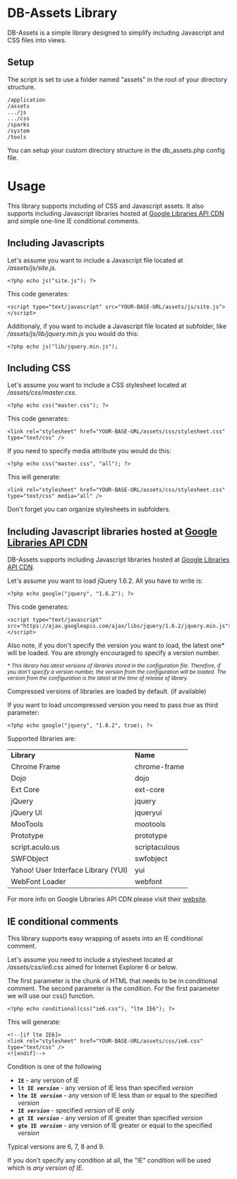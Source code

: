 DB-Assets Library
=================
DB-Assets is a simple library designed to simplify including Javascript and CSS files into views.

Setup
-----
The script is set to use a folder named "assets" in the root of your directory structure.

    /application
    /assets
    .../js
    .../css
    /sparks
    /system
    /tools

You can setup your custom directory structure in the db_assets.php config file.

Usage
=====
This library supports including of CSS and Javascript assets. It also supports including Javascript libraries hosted at [Google Libraries API CDN](http://code.google.com/apis/libraries/) and simple one-line IE conditional comments.

Including Javascripts
---------------------
Let's assume you want to include a Javascript file located at <em>/assets/js/site.js</em>.

    <?php echo js("site.js"); ?>
    
This code generates:

    <script type="text/javascript" src="YOUR-BASE-URL/assets/js/site.js"></script>
    
Additionaly, if you want to include a Javascript file located at subfolder, like <em>/assets/js/lib/jquery.min.js</em> you would do this:

    <?php echo js("lib/jquery.min.js");
    
Including CSS
-------------
Let's assume you want to include a CSS stylesheet located at <em>/assets/css/master.css</em>.

    <?php echo css("master.css"); ?>
    
This code generates:

    <link rel="stylesheet" href="YOUR-BASE-URL/assets/css/stylesheet.css" type="text/css" />
    
If you need to specify media attribute you would do this:

    <?php echo css("master.css", "all"); ?>
    
This will generate:

    <link rel="stylesheet" href="YOUR-BASE-URL/assets/css/stylesheet.css" type="text/css" media="all" />
    
Don't forget you can organize stylesheets in subfolders.
    <?php echo css("subfolder/structure/some.css"); ?>
    
    
Including Javascript libraries hosted at [Google Libraries API CDN](http://code.google.com/apis/libraries/)
-----------------------------------------------------------------
DB-Assets supports including Javascript libraries hosted at [Google Libraries API CDN](http://code.google.com/apis/libraries/).

Let's assume you want to load jQuery 1.6.2. All you have to write is:

    <?php echo google("jquery", "1.6.2"); ?>
    
This code generates:

    <script type="text/javascript" src="https://ajax.googleapis.com/ajax/libs/jquery/1.6.2/jquery.min.js"></script>
    
Also note, if you don't specify the version you want to load, the latest one* will be loaded. You are strongly encouraged to specify a version number.

<small><em>*\** This library has latest versions of libraries stored in the configuration file. Therefore, if you don't specify a version number, the version from the configuration will be loaded. The version from the configuration is the latest at the time of release of library.</em></small>

Compressed versions of libraries are loaded by default. (if available)

If you want to load uncompressed version you need to pass *true* as third parameter:

    <?php echo google("jquery", "1.6.2", true); ?>

Supported libraries are:

<table>
    <tr>
        <td><strong>Library</strong></td>
        <td><strong>Name</strong></td>
    </tr>
    <tr>
        <td>Chrome Frame</td>
        <td>chrome-frame</td>
    </tr>
    <tr>
        <td>Dojo</td>
        <td>dojo</td>
    </tr>
    <tr>
        <td>Ext Core</td>
        <td>ext-core</td>
    </tr>
    <tr>
        <td>jQuery</td>
        <td>jquery</td>
    </tr>
    <tr>
        <td>jQuery UI</td>
        <td>jqueryui</td>
    </tr>
    <tr>
        <td>MooTools</td>
        <td>mootools</td>
    </tr>
    <tr>
        <td>Prototype</td>
        <td>prototype</td>
    </tr>
    <tr>
        <td>script.aculo.us</td>
        <td>scriptaculous</td>
    </tr>
    <tr>
        <td>SWFObject</td>
        <td>swfobject</td>
    </tr>
    <tr>
        <td>Yahoo! User Interface Library (YUI)</td>
        <td>yui</td>
    </tr>
    <tr>
        <td>WebFont Loader</td>
        <td>webfont</td>
    </tr>
</table>

For more info on Google Libraries API CDN please visit their [website](http://code.google.com/apis/libraries/).

IE conditional comments
-----------------------
This library supports easy wrapping of assets into an IE conditional comment.

Let's assume you need to include a stylesheet located at */assets/css/ie6.css* aimed for Internet Explorer 6 or below.

The first parameter is the chunk of HTML that needs to be in conditional comment. The second parameter is the condition. For the first parameter we will use our css() function.

    <?php echo conditional(css("ie6.css"), "lte IE6"); ?>
    
This will generate:

    <!--[if lte IE6]>
	<link rel="stylesheet" href="YOUR-BASE-URL/assets/css/ie6.css" type="text/css" />
	<![endif]-->
    
Condition is one of the following

* <strong><code>IE</code></strong> - any version of IE
* <strong><code>lt IE *version*</code></strong> - any version of IE less than specified *version*
* <strong><code>lte IE *version*</code></strong> - any version of IE less than or equal to the specified *version*
* <strong><code>IE *version*</code></strong> - specified *version* of IE only
* <strong><code>gt IE *version*</code></strong> - any version of IE greater than specified *version*
* <strong><code>gte IE *version*</code></strong> - any version of IE greater or equal to the specified *version*

Typical versions are 6, 7, 8 and 9.

If you don't specify any condition at all, the "IE" condition will be used which is *any version of IE*.
